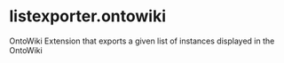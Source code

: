 listexporter.ontowiki
=====================

OntoWiki Extension that exports a given list of instances displayed in the OntoWiki
